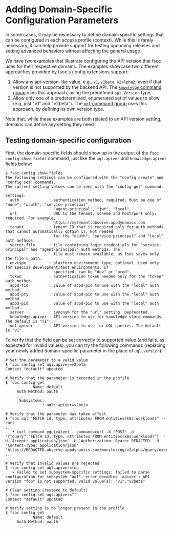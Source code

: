 # Adding Domain-Specific Configuration Parameters

In some cases, it may be necessary to define domain-specific settings that can be configured in each access profile (context). While this is rarely necessary, it can help provide support for testing upcoming releases and setting advanced behaviors without affecting the general usage.

We have two examples that illustrate configuring the API version that fsoc uses for their respective domains. The examples showcase two different approaches provided by fsoc's config extensions support:

1. Allow any api-version-like value, e.g., `v1`, `v1beta`, `v2alpha2`, even if that version is not supported by the backend API. The [`knowledge` command group](../cmd/knowledge.go) uses this approach, using the predefined `api.Version` type.
2. Allow only one of a predetermined, enumerated set of values to allow (e.g, just "v1" and "v2beta"). The [`uql` command group](../cmd/uql.go) uses this approach, by defining its own version type.

Note that, while these examples are both related to an API version setting, domains can define any setting they need.



## Testing domain-specific configuration

First, the domain-specific fields should show up in the output of the `fsoc config show-fields` command, just like the `uql.apiver` and `knowledge.apiver` fields below:

```
$ fsoc config show-fields
The following settings can be configured with the "config create" and "config set" commands.
The current setting values can be seen with the "config get" command.

Settings:
  auth             : authentication method, required. Must be one of "none", "oauth", "service-principal",
                     "agent-principal", "jwt", "local".
  url              : URL to the tenant, scheme and host/port only; required. For example,
                     https://mytenant.observe.appdynamics.com
  tenant           : tenant ID that is required only for auth methods that cannot automatically obtain it. Not needed
                     for the "oauth", "service-principal" and "local" auth methods.
  secret-file      : file containing login credentials for "service-principal" and "agent-principal" auth methods. The
                     file must remain available, as fsoc saves only the file's path.
  envtype          : platform environment type, optional. Used only for special development/test environments. If
                     specified, can be "dev" or "prod".
  token            : authentication token needed only for the "token" auth method.
  appd-tid         : value of appd-pid to use with the "local" auth method.
  appd-pty         : value of appd-pid to use with the "local" auth method.
  appd-pid         : value of appd-pid to use with the "local" auth method.
  server           : synonym for the "url" setting. Deprecated.
  knowledge.apiver : API version to use for knowledge store commands. The default is "v1".
  uql.apiver       : API version to use for UQL queries. The default is "v1".
```

To verify that the field can be set correctly to supported value (and fails, as expected for invalid values), you can try the following commands (replacing your newly added domain-specific parameter in the place of `uql.version`):

```
# Set the parameter to a valid value
$ fsoc config set uql.apiver=v2beta
Context "default" updated

# Verify that the parameter is recorded in the profile
$ fsoc config get
            Name: default
     Auth Method: oauth
     ...
      Subsystems:
                └ uql: apiver=v2beta

# Verify that the parameter has taken effect
$ fsoc uql "FETCH id, type, attributes FROM entities(k8s:workload)" --curl
...
   • curl command equivalent   command=curl -X 'POST' -d '{"query":"FETCH id, type, attributes FROM entities(k8s:workload)"}' -H 'Accept: application/json' -H 'Authorization: Bearer REDACTED' -H 'Content-Type: application/json' 'https://REDACTED.observe.appdynamics.com/monitoring/v2alpha/query/execute'
...

# Verify that invalid values are rejected
$ fsoc config set uql.apiver=foo
   ⨯ Failed to set subsystem-specific settings: failed to parse configuration for subsystem "uql": error decoding 'apiver': API version "foo" is not supported; valid value(s): "v1","v2beta"
   
# Clear setting (restore to default)
$ fsoc config set uql.apiver=""
Context "default" updated

# Verify setting is no longer present in the profile
$ fsoc config get
            Name: default
     Auth Method: oauth
     ...
     

```

